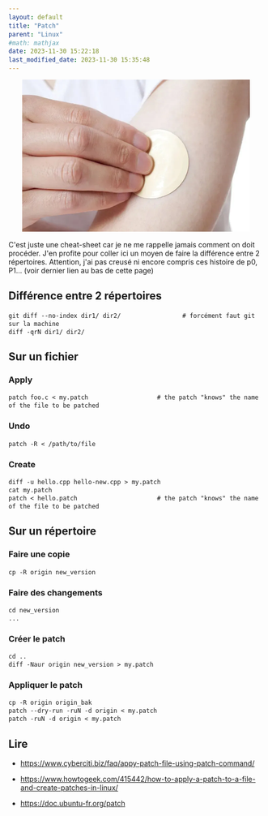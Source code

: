 ```yaml
---
layout: default
title: "Patch"
parent: "Linux"
#math: mathjax
date: 2023-11-30 15:22:18
last_modified_date: 2023-11-30 15:35:48
---
```


<div align="center">
<img src="./assets/image-38.webp" width=450 alt="" loading="lazy"/>
</div>


C'est juste une cheat-sheet car je ne me rappelle jamais comment on doit procéder. J'en profite pour coller ici un moyen de faire la différence entre 2 répertoires.
Attention, j'ai pas creusé ni encore compris ces histoire de p0, P1... (voir dernier lien au bas de cette page)

## Différence entre 2 répertoires

```
git diff --no-index dir1/ dir2/                 # forcément faut git sur la machine
diff -qrN dir1/ dir2/
```
## Sur un fichier

### Apply

```
patch foo.c < my.patch                   # the patch "knows" the name of the file to be patched
```
### Undo

```
patch -R < /path/to/file
```
### Create

```
diff -u hello.cpp hello-new.cpp > my.patch
cat my.patch
patch < hello.patch                      # the patch "knows" the name of the file to be patched
```
## Sur un répertoire

### Faire une copie

```
cp -R origin new_version
```
### Faire des changements

```
cd new_version
...
```
### Créer le patch

```
cd ..
diff -Naur origin new_version > my.patch
```
### Appliquer le patch

```
cp -R origin origin_bak
patch --dry-run -ruN -d origin < my.patch
patch -ruN -d origin < my.patch
```
## Lire

* <https://www.cyberciti.biz/faq/appy-patch-file-using-patch-command/>

* <https://www.howtogeek.com/415442/how-to-apply-a-patch-to-a-file-and-create-patches-in-linux/>

* <https://doc.ubuntu-fr.org/patch>

